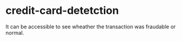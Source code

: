 # credit-card-detetction
It can be accessible to see wheather the transaction was fraudable or normal.
